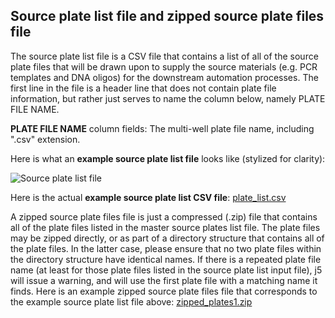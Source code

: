 ## Source plate list file and zipped source plate files file

The source plate list file is a CSV file that contains a list of all of the source plate files that will be drawn upon to supply the source materials (e.g. PCR templates and DNA oligos) for the downstream automation processes. The first line in the file is a header line that does not contain plate file information, but rather just serves to name the column below, namely PLATE FILE NAME.

**PLATE FILE NAME** column fields:
The multi-well plate file name, including ".csv" extension.

Here is what an **example source plate list file** looks like (stylized for clarity):

![Source plate list file](https://dl.dropbox.com/s/y4y84v9qcu4efw7/pastedImage480.png)

Here is the actual **example source plate list CSV file**: [plate_list.csv](http://j5.jbei.org/j5manual/attachments/plate_list1.csv)

A zipped source plate files file is just a compressed (.zip) file that contains all of the plate files listed in the master source plates list file. The plate files may be zipped directly, or as part of a directory structure that contains all of the plate files. In the latter case, please ensure that no two plate files within the directory structure have identical names. If there is a repeated plate file name (at least for those plate files listed in the source plate list input file), j5 will issue a warning, and will use the first plate file with a matching name it finds.
Here is an example zipped source plate files file that corresponds to the example source plate list file above: [zipped_plates1.zip](http://j5.jbei.org/j5manual/attachments/zipped_plates1.zip)